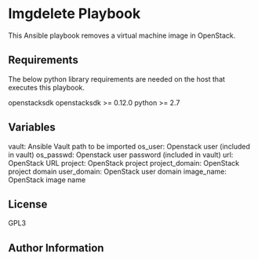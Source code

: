 Imgdelete Playbook
==================

This Ansible playbook removes a virtual machine image
in OpenStack.

Requirements
------------

The below python library requirements are needed on the host that executes this playbook.

openstacksdk
openstacksdk >= 0.12.0
python >= 2.7

Variables
--------------

vault: Ansible Vault path to be imported
os_user: Openstack user (included in vault)
os_passwd: Openstack user password (included in vault)
url: OpenStack URL
project: OpenStack project
project_domain: OpenStack project domain
user_domain: OpenStack user domain 
image_name: OpenStack image name

License
-------

GPL3

Author Information
------------------

